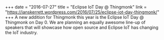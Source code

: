 +++
date = "2016-07-27"
title = "Eclipse IoT Day @ Thingmonk"
link = "https://ianskerrett.wordpress.com/2016/07/25/eclipse-iot-day-thingmonk/"
+++
A new addition for Thingmonk this year is the Eclipse IoT Day @ Thingmonk on Day 0. We are planning an equally awesome line-up of speakers that will showcase how open source and Eclipse IoT has changing the IoT industry.